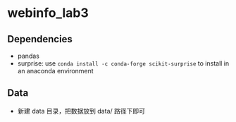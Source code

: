 # webinfo_lab3

## Dependencies

+ pandas
+ surprise: use `conda install -c conda-forge scikit-surprise` to install in an anaconda environment

## Data

+ 新建 data 目录，把数据放到 data/ 路径下即可